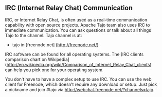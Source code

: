 <!--
  Licensed to the Apache Software Foundation (ASF) under one
  or more contributor license agreements.  See the NOTICE file
  distributed with this work for additional information
  regarding copyright ownership.  The ASF licenses this file
  to you under the Apache License, Version 2.0 (the
  "License"); you may not use this file except in compliance
  with the License.  You may obtain a copy of the License at

      http://www.apache.org/licenses/LICENSE-2.0

  Unless required by applicable law or agreed to in writing, software
  distributed under the License is distributed on an "AS IS" BASIS,
  WITHOUT WARRANTIES OR CONDITIONS OF ANY KIND, either express or implied.
  See the License for the specific language governing permissions and
  limitations under the License.
-->


## IRC (Internet Relay Chat) Communication

IRC, or Internet Relay Chat, is often used as a real-time communication capability with open source projects. Apache Tajo team also uses IRC to immediate communication. You can ask questions or talk about all things Tajo to the channel. Tajo channel is at:

 * tajo in [freenode.net] (http://freenode.net/)

IRC software can be found for all operating systems. The [IRC clients comparison chart on Wikipedia] (http://en.wikipedia.org/wiki/Comparison_of_Internet_Relay_Chat_clients) can help you pick one for your operating system.

You don't have to have a complex setup to use IRC. You can use the web client for Freenode, which doesn't require any download or setup. Just pick a nickname and join #tajo via http://webchat.freenode.net/?channels=tajo.